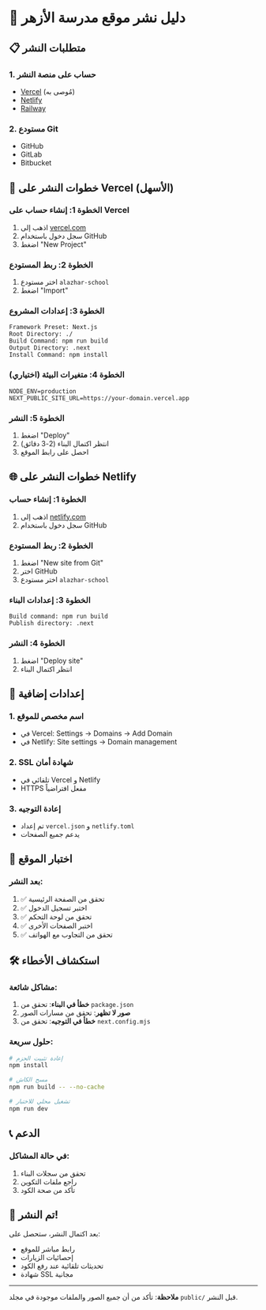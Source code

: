 # 🚀 دليل نشر موقع مدرسة الأزهر

## 📋 متطلبات النشر

### 1. حساب على منصة النشر
- [Vercel](https://vercel.com) (مُوصى به)
- [Netlify](https://netlify.com)
- [Railway](https://railway.app)

### 2. مستودع Git
- GitHub
- GitLab
- Bitbucket

## 🎯 خطوات النشر على Vercel (الأسهل)

### الخطوة 1: إنشاء حساب على Vercel
1. اذهب إلى [vercel.com](https://vercel.com)
2. سجل دخول باستخدام GitHub
3. اضغط "New Project"

### الخطوة 2: ربط المستودع
1. اختر مستودع `alazhar-school`
2. اضغط "Import"

### الخطوة 3: إعدادات المشروع
```
Framework Preset: Next.js
Root Directory: ./
Build Command: npm run build
Output Directory: .next
Install Command: npm install
```

### الخطوة 4: متغيرات البيئة (اختياري)
```
NODE_ENV=production
NEXT_PUBLIC_SITE_URL=https://your-domain.vercel.app
```

### الخطوة 5: النشر
1. اضغط "Deploy"
2. انتظر اكتمال البناء (2-3 دقائق)
3. احصل على رابط الموقع

## 🌐 خطوات النشر على Netlify

### الخطوة 1: إنشاء حساب
1. اذهب إلى [netlify.com](https://netlify.com)
2. سجل دخول باستخدام GitHub

### الخطوة 2: ربط المستودع
1. اضغط "New site from Git"
2. اختر GitHub
3. اختر مستودع `alazhar-school`

### الخطوة 3: إعدادات البناء
```
Build command: npm run build
Publish directory: .next
```

### الخطوة 4: النشر
1. اضغط "Deploy site"
2. انتظر اكتمال البناء

## 🔧 إعدادات إضافية

### 1. اسم مخصص للموقع
- في Vercel: Settings → Domains → Add Domain
- في Netlify: Site settings → Domain management

### 2. SSL شهادة أمان
- تلقائي في Vercel و Netlify
- HTTPS مفعل افتراضياً

### 3. إعادة التوجيه
- تم إعداد `vercel.json` و `netlify.toml`
- يدعم جميع الصفحات

## 📱 اختبار الموقع

### بعد النشر:
1. ✅ تحقق من الصفحة الرئيسية
2. ✅ اختبر تسجيل الدخول
3. ✅ تحقق من لوحة التحكم
4. ✅ اختبر الصفحات الأخرى
5. ✅ تحقق من التجاوب مع الهواتف

## 🛠️ استكشاف الأخطاء

### مشاكل شائعة:
1. **خطأ في البناء**: تحقق من `package.json`
2. **صور لا تظهر**: تحقق من مسارات الصور
3. **خطأ في التوجيه**: تحقق من `next.config.mjs`

### حلول سريعة:
```bash
# إعادة تثبيت الحزم
npm install

# مسح الكاش
npm run build -- --no-cache

# تشغيل محلي للاختبار
npm run dev
```

## 📞 الدعم

### في حالة المشاكل:
1. تحقق من سجلات البناء
2. راجع ملفات التكوين
3. تأكد من صحة الكود

## 🎉 تم النشر!

بعد اكتمال النشر، ستحصل على:
- رابط مباشر للموقع
- إحصائيات الزيارات
- تحديثات تلقائية عند رفع الكود
- شهادة SSL مجانية

---

**ملاحظة**: تأكد من أن جميع الصور والملفات موجودة في مجلد `public/` قبل النشر. 